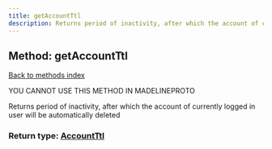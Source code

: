 ```yaml
---
title: getAccountTtl
description: Returns period of inactivity, after which the account of currently logged in user will be automatically deleted
---
```

## Method: getAccountTtl  
[Back to methods index](index.md)


YOU CANNOT USE THIS METHOD IN MADELINEPROTO


Returns period of inactivity, after which the account of currently logged in user will be automatically deleted



### Return type: [AccountTtl](../types/AccountTtl.md)

